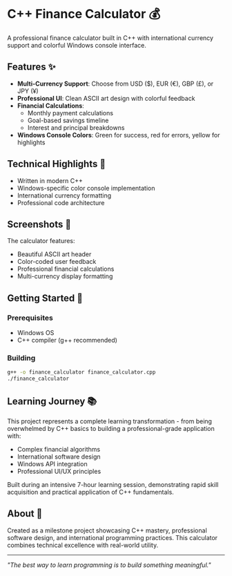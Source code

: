 # C++ Finance Calculator 💰

A professional finance calculator built in C++ with international currency support and colorful Windows console interface.

## Features ✨

- **Multi-Currency Support**: Choose from USD ($), EUR (€), GBP (£), or JPY (¥)
- **Professional UI**: Clean ASCII art design with colorful feedback
- **Financial Calculations**: 
  - Monthly payment calculations
  - Goal-based savings timeline
  - Interest and principal breakdowns
- **Windows Console Colors**: Green for success, red for errors, yellow for highlights

## Technical Highlights 🔧

- Written in modern C++
- Windows-specific color console implementation
- International currency formatting
- Professional code architecture

## Screenshots 📸

The calculator features:
- Beautiful ASCII art header
- Color-coded user feedback
- Professional financial calculations
- Multi-currency display formatting

## Getting Started 🚀

### Prerequisites
- Windows OS
- C++ compiler (g++ recommended)

### Building
```bash
g++ -o finance_calculator finance_calculator.cpp
./finance_calculator
```

## Learning Journey 📚

This project represents a complete learning transformation - from being overwhelmed by C++ basics to building a professional-grade application with:
- Complex financial algorithms
- International software design
- Windows API integration
- Professional UI/UX principles

Built during an intensive 7-hour learning session, demonstrating rapid skill acquisition and practical application of C++ fundamentals.

## About 💭

Created as a milestone project showcasing C++ mastery, professional software design, and international programming practices. This calculator combines technical excellence with real-world utility.

---

*"The best way to learn programming is to build something meaningful."*
